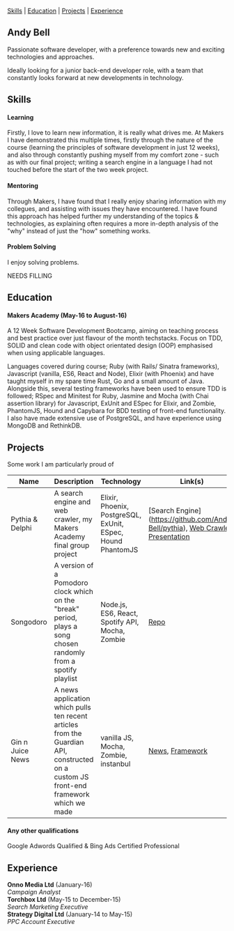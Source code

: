 [Skills](#Skills) | [Education](#Education) | [Projects](#Projects) | [Experience](#Experience)
## Andy Bell

Passionate software developer, with a preference towards new and exciting technologies and approaches.

Ideally looking for a junior back-end developer role, with a team that constantly looks forward at new developments in technology.


## <a name="skills">Skills</a>

#### Learning

Firstly, I love to learn new information, it is really what drives me. At Makers I have demonstrated this multiple times, firstly through the nature of the 
course (learning the principles of software development in just 12 weeks), and also through constantly pushing myself from my comfort zone - such as with our
final project; writing a search engine in a language I had not touched before the start of the two week project.

#### Mentoring

Through Makers, I have found that I really enjoy sharing information with my collegues, and assisting with issues they have encountered. I have found this
approach has helped further my understanding of the topics & technologies, as explaining often requires a more in-depth analysis of the "why" instead of just
the "how" something works.

#### Problem Solving

I enjoy solving problems.

NEEDS FILLING

## <a name="Education">Education</a>

#### Makers Academy (May-16 to August-16)

A 12 Week Software Development Bootcamp, aiming on teaching process and best practice over just flavour of the month techstacks. Focus on TDD, SOLID and clean code
with object orientated design (OOP) emphasised when using applicable languages.

Languages covered during course; Ruby (with Rails/ Sinatra frameworks), Javascript (vanilla, ES6, React and Node), Elixir (with Phoenix) and have taught myself in my
spare time Rust, Go and a small amount of Java. Alongside this, several testing frameworks have been used to ensure TDD is followed; RSpec and Minitest for Ruby, 
Jasmine and Mocha (with Chai assertion library) for Javascript, ExUnit and ESpec for Elixir, and Zombie, PhantomJS, Hound and Capybara for BDD testing of front-end functionality.
I also have made extensive use of PostgreSQL, and have experience using MongoDB and RethinkDB.

## <a name="Projects">Projects</a>

Some work I am particularly proud of

 Name | Description | Technology | Link(s) 
---|---|---|---
 Pythia & Delphi | A search engine and web crawler, my Makers Academy final group project | Elixir, Phoenix, PostgreSQL, ExUnit, ESpec, Hound PhantomJS | [Search Engine] (https://github.com/Andy-Bell/pythia), [Web Crawler](https://github.com/Andy-Bell/delphi), [Presentation](https://docs.google.com/presentation/d/10LDF3dIhCKR54XAlErlkmO9t6Vwak3I8doAshWGfozQ/)
 Songodoro | A version of a Pomodoro clock which on the "break" period, plays a song chosen randomly from a spotify playlist | Node.js, ES6, React, Spotify API, Mocha, Zombie | [Repo](https://github.com/Andy-Bell/songodoro)
 Gin n Juice News | A news application which pulls ten recent articles from the Guardian API, constructed on a custom JS front-end framework which we made | vanilla JS, Mocha, Zombie, instanbul | [News](https://github.com/elena-vi/Gin-n-Juice-News/), [Framework](https://github.com/elena-vi/Gin-n-Juice)

#### Any other qualifications
Google Adwords Qualified & Bing Ads Certified Professional

## <a name="Experience">Experience</a>

**Onno Media Ltd** (January-16)    
*Campaign Analyst*  
**Torchbox Ltd** (May-15 to December-15)   
*Search Marketing Executive*  
**Strategy Digital Ltd** (January-14 to May-15)   
*PPC Account Executive*  
